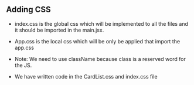 ## Adding CSS
- index.css is the global css which will be implemented to all the files and it should be imported in the main.jsx.

- App.css is the local css which will be only be applied that import the app.css 

- Note: We need to use className because class is a reserved word for the JS.

- We have written code in the CardList.css and index.css file